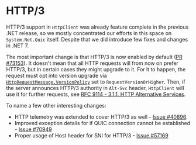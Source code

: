 # HTTP/3

HTTP/3 support in `HttpClient` was already feature complete in the previous .NET release, so we mostly concentrated our efforts in this space on `System.Net.Quic` itself. Despite that we did introduce few fixes and changes in .NET 7.

The most important change is that HTTP/3 is now enabled by default ([PR #73153](https://github.com/dotnet/runtime/pull/73153)). It doesn't mean that all HTTP requests will from now on prefer HTTP/3, but in certain cases they might upgrade to it. For it to happen, the request must opt into version upgrade via [`HttpRequestMessage.VersionPolicy`](https://learn.microsoft.com/cs-cz/dotnet/api/system.net.http.httprequestmessage.versionpolicy?view=net-7.0) set to `RequestVersionOrHigher`. Then, if the server announces HTTP/3 authority in `Alt-Svc` header, `HttpClient` will use it for further requests, see [RFC 9114 - 3.1.1. HTTP Alternative Services](https://www.rfc-editor.org/rfc/rfc9114.html#name-http-alternative-services).

To name a few other interesting changes:
- HTTP telemetry was extended to cover HTTP/3 as well - [Issue #40896](https://github.com/dotnet/runtime/issues/40896).
- Improved exception details for if QUIC connection cannot be established - [Issue #70949](https://github.com/dotnet/runtime/issues/70949)
- Proper usage of Host header for SNI for HTTP/3 - [Issue #57169](https://github.com/dotnet/runtime/issues/57169)
